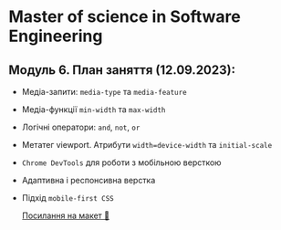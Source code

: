 # Master of science in Software Engineering

## Модуль 6. План заняття (12.09.2023):

- Медіа-запити: `media-type` та `media-feature`
- Медіа-функції `min-width` та `max-width`
- Логічні оператори: `and`, `not`, `or`
- Метатег viewport. Атрибути `width=device-width` та `initial-scale`
- `Chrome DevTools` для роботи з мобільною версткою
- Адаптивна і респонсивна верстка
- Підхід `mobile-first CSS`

  [Посилання на макет 🍫](https://www.figma.com/file/SHNrA7r9RBXLqDUVYZjL1g/Simply-Chocolate?type=design&node-id=1%3A9&mode=design&t=foK1iyi0zXTCXHaq-1)
